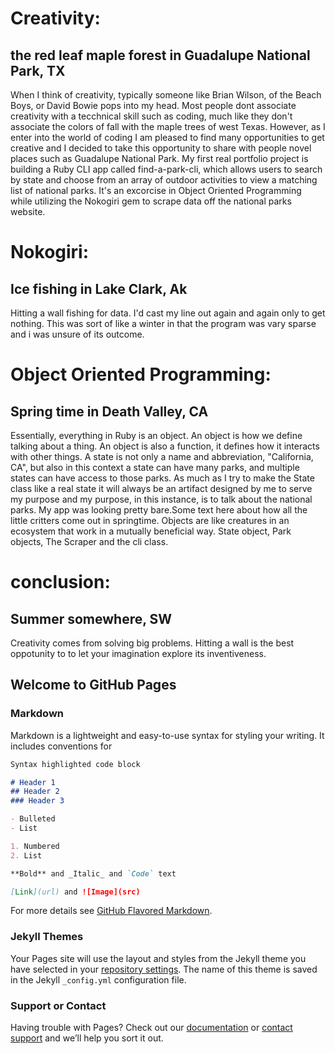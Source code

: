 # Creativity: 
## the red leaf maple forest in Guadalupe National Park, TX

When I think of creativity, typically someone like Brian Wilson, of the Beach Boys, or David Bowie pops into my head. Most people dont associate creativity with a tecchnical skill such as coding, much like they don't associate the colors of fall with the maple trees of west Texas. However, as I enter into the world of coding I am pleased to find many opportunities to get creative and I decided to take this opportunity to share with people novel places such as Guadalupe National Park. My first real portfolio project is building a Ruby CLI app called find-a-park-cli, which allows users to search by state and choose from an array of outdoor activities to view a matching list of national parks. It's an excorcise in Object Oriented Programming while utilizing the Nokogiri gem to scrape data off the national parks website.

# Nokogiri: 
## Ice fishing in Lake Clark, Ak 
Hitting a wall fishing for data. I'd cast my line out again and again only to get nothing. This was sort of like a winter in that the program was vary sparse and i was unsure of its outcome.


# Object Oriented Programming:
## Spring time in Death Valley, CA
Essentially, everything in Ruby is an object. An object is how we define talking about a thing. An object is also a function, it defines how it interacts with other things. A state is not only a name and abbreviation, "California, CA", but also in this context a state can have many parks, and multiple states can have access to those parks. As much as I try to make the State class like a real state it will always be an artifact designed by me to serve my purpose and my purpose, in this instance, is to talk about the national parks.
My app was looking pretty bare.Some text here about how all the little critters come out in springtime. Objects are like creatures in an ecosystem that work in a mutually beneficial way. State object, Park objects, The Scraper and the cli class.


# conclusion: 
## Summer somewhere, SW
Creativity comes from solving big problems. Hitting a wall is the best oppotunity to to let your imagination explore its inventiveness.
## Welcome to GitHub Pages



### Markdown

Markdown is a lightweight and easy-to-use syntax for styling your writing. It includes conventions for

```markdown
Syntax highlighted code block

# Header 1
## Header 2
### Header 3

- Bulleted
- List

1. Numbered
2. List

**Bold** and _Italic_ and `Code` text

[Link](url) and ![Image](src)
```

For more details see [GitHub Flavored Markdown](https://guides.github.com/features/mastering-markdown/).

### Jekyll Themes

Your Pages site will use the layout and styles from the Jekyll theme you have selected in your [repository settings](https://github.com/AustinRhoads/Enter_the_Wild_Coding_and_Creativity/settings). The name of this theme is saved in the Jekyll `_config.yml` configuration file.

### Support or Contact

Having trouble with Pages? Check out our [documentation](https://help.github.com/categories/github-pages-basics/) or [contact support](https://github.com/contact) and we’ll help you sort it out.
